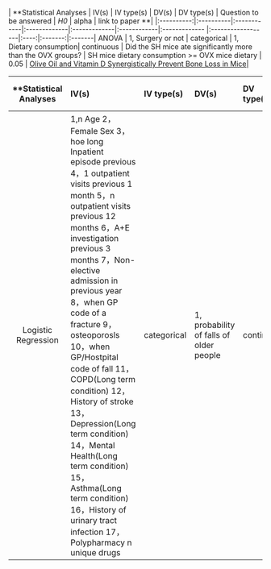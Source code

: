 




| **Statistical Analyses	|  IV(s)  |  IV type(s) |  DV(s)  |  DV type(s)  | Question to be answered | _H0_ | alpha | link to paper **| 
|:----------:|:----------|:------------|:-------------|:-------------|:------------|:------------- |:------------------|:----:|:-------:|:-------|
ANOVA	| 1, Surgery or not  | categorical | 1, Dietary consumption| continuous | 	Did the SH mice ate significantly more than the OVX groups? | SH mice dietary consumption >= OVX mice dietary | 0.05 | [Olive Oil and Vitamin D Synergistically Prevent Bone Loss in Mice](http://journals.plos.org/plosone/article?id=10.1371/journal.pone.0115817)| 







| **Statistical Analyses	|  IV(s)  |  IV type(s) |  DV(s)  |  DV type(s)   | Question to be answered | _H0_ | alpha | link to paper **| 
|:----------:|:----------|:------------|:-------------|:------------ |:------------------|:----:|:-------:|:-------|
|Logistic Regression |1,n Age  2，Female Sex  3，hoe long Inpatient episode previous   4，1 outpatient visits previous 1 month    5，n outpatient visits previous 12 months  6，A+E investigation previous 3 months     7，Non-elective admission in previous year    8，when GP code of a fracture      9，osteoporosls      10，when GP/Hostpital code of fall    11，COPD(Long term condition)    12，History of stroke      13，Depression(Long term condition)     14，Mental Health(Long term condition)    15，Asthma(Long term condition)      16，History of urinary tract infection    17，Polypharmacy n unique drugs   | categorical | 1,  probability of falls of older people| continuous  | What is the odds probability of falls of older people as the values of the IVs change? | This specific variable has no significant effect on the risk of fall of older people | 0.05 | [Predicting Falls and When to Intervene in Older People: A Multilevel Logistical Regression Model and Cost Analysis](http://journals.plos.org/plosone/article?id=10.1371/journal.pone.0159365) |
